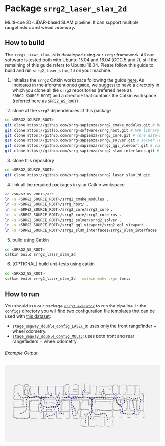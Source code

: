 # Package `srrg2_laser_slam_2d`

Multi-cue 2D-LiDAR-based SLAM pipeline. It can support multiple rangefinders and wheel odometry.

## How to build
The `srrg2_laser_slam_2d` is developed using our `srrg2` framework.
All our software is tested both with Ubuntu 18.04 and 16.04 (GCC 5 and 7), still the remaining of this guide refers to Ubuntu 18.04.
Please follow this guide to build and run `srrg2_laser_slam_2d` on your machine:

1. initialize the `srrg2` Catkin workspace following the guide [here](https://github.com/srrg-sapienza/srrg2_core/tree/master/srrg2_core). As indicated in the aforementioned guide, we suggest to have a directory in which you clone all the `srrg2` repositories (referred here as `SRRG2_SOURCE_ROOT`) and a directory that contains the Catkin workspace (referred here as `SRRG2_WS_ROOT`)

2. clone all the `srrg2` dependencies of this package
```bash
cd <SRRG2_SOURCE_ROOT>
git clone https://github.com/srrg-sapienza/srrg2_cmake_modules.git # basic cmake-modules
git clone https://gitlab.com/srrg-software/srrg_hbst.git # VPR library (to compute loop closures in Visual-SLAM pipelines)
git clone https://github.com/srrg-sapienza/srrg2_core.git # core data-structures and
git clone https://github.com/srrg-sapienza/srrg2_solver.git # solver (both for registration and global optimization)
git clone https://github.com/srrg-sapienza/srrg2_qgl_viewport.git # viewport
git clone https://github.com/srrg-sapienza/srrg2_slam_interfaces.git # SLAM interfaces
```

3. clone this repository
```bash
cd <SRRG2_SOURCE_ROOT>
git clone https://github.com/srrg-sapienza/srrg2_laser_slam_2d.git
```

4. link all the required packages in your Catkin workspace
```bash
cd <SRRG2_WS_ROOT>/src
ln -s <SRRG2_SOURCE_ROOT>/srrg2_cmake_modules .
ln -s <SRRG2_SOURCE_ROOT>/srrg_hbst/ .
ln -s <SRRG2_SOURCE_ROOT>/srrg2_core/srrg2_core .
ln -s <SRRG2_SOURCE_ROOT>/srrg2_core/srrg2_core_ros .
ln -s <SRRG2_SOURCE_ROOT>/srrg2_solver/srrg2_solver .
ln -s <SRRG2_SOURCE_ROOT>/srrg2_qgl_viewport/srrg2_qgl_viewport .
ln -s <SRRG2_SOURCE_ROOT>/srrg2_slam_interfaces/srrg2_slam_interfaces .
```

5. build using Catkin
```bash
cd <SRRG2_WS_ROOT>
catkin build srrg2_laser_slam_2d
```

6. [OPTIONAL] build unit-tests using catkin
```bash
cd <SRRG2_WS_ROOT>
catkin build srrg2_laser_slam_2d --catkin-make-args tests
```

## How to run
You should use our package [`srrg2_executor`](https://github.com/srrg-sapienza/srrg2_executor) to run the pipeline. In the [`configs`](https://github.com/srrg-sapienza/srrg2_laser_slam_2d/tree/master/configurations) directory you will find two configuration file templates that can be used with [this dataset](https://drive.google.com/open?id=1el30W7cLEKDpAOdjFCInjpRB738Rx9bb):

* [`stage_segway_double_config_LASER_0`](https://github.com/srrg-sapienza/srrg2_laser_slam_2d/tree/master/configurations/stage_segway_double_config_LASER_1.json): uses only the front rangefinder + wheel odometry.
* [`stage_segway_double_config_MULTI`](https://github.com/srrg-sapienza/srrg2_laser_slam_2d/tree/master/configurations/stage_segway_double_config_MULTI.json): uses both front and rear rangefinders + wheel odometry.

###### Example Output
![multi-lidar-output](../configurations/OUTPUT_MAP_stage_segway_double_config_MULTI.png)
